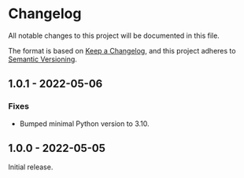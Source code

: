 # Changelog
All notable changes to this project will be documented in this file.

The format is based on [Keep a Changelog](https://keepachangelog.com/en/1.0.0/),
and this project adheres to [Semantic Versioning](https://semver.org/spec/v2.0.0.html).


## 1.0.1 - 2022-05-06

### Fixes

  - Bumped minimal Python version to 3.10.


## 1.0.0 - 2022-05-05

Initial release.
